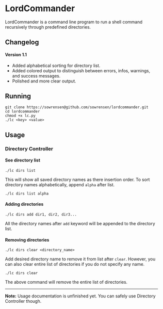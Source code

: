 # LordCommander

LordCommander is a command line program to run a shell command recursively through predefined
directories.

## Changelog

#### Version 1.1
- Added alphabetical sorting for directory list.
- Added colored output to distinguish between errors, infos, warnings, and success messages.
- Polished and more clear output.

## Running

```
git clone https://sowrensen@github.com/sowrensen/lordcommander.git
cd lordcommander
chmod +x lc.py
./lc <key> <value>
```

## Usage

### Directory Controller

#### See directory list

```
./lc dirs list
```

This will show all saved directory names as there insertion order. To sort directory names alphabetically,
append `alpha` after list.

```
./lc dirs list alpha
```

#### Adding directories

```
./lc dirs add dir1, dir2, dir3...
```

All the directory names after `add` keyword will be appended to the directory list.

#### Removing directories

```
./lc dirs clear <directory_name>
```

Add desired directory name to remove it from list after `clear`. However, you can also clear entire list
of directories if you do not specify any name.

```
./lc dirs clear
```

The above command will remove the entire list of directories.
<hr>

**Note:** Usage documentation is unfinished yet. You can safely use Directory Controller though.
